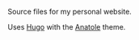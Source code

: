 Source files for my personal website.

Uses [Hugo](https://gohugo.io/) with the [Anatole](https://github.com/lxndrblz/anatole) theme.
